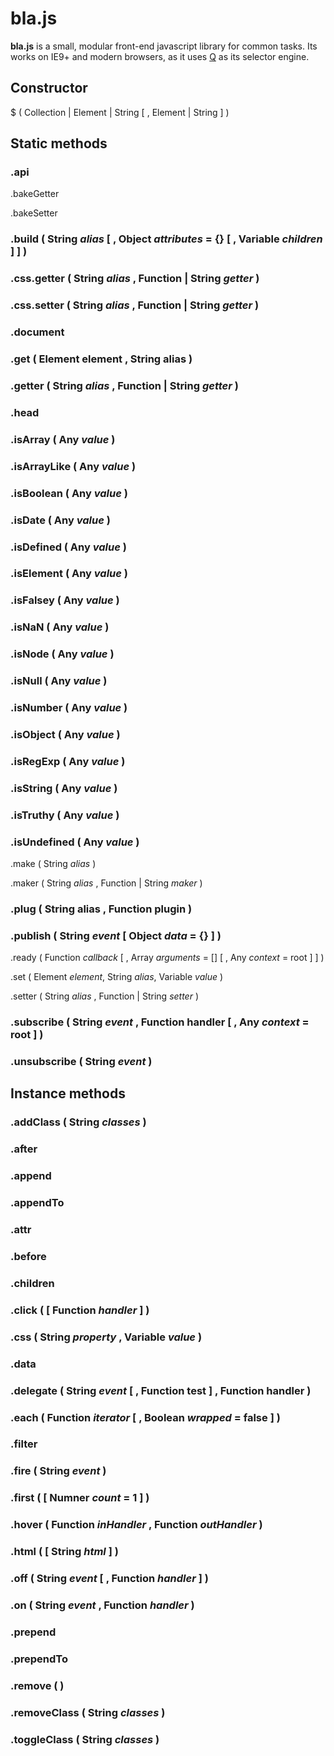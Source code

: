 # bla.js

**bla.js** is a small, modular front-end javascript library for common tasks.
Its works on IE9+ and modern browsers, as it uses [Q](https://github.com/guillaumerangheard/Qjs) as its selector engine.

## Constructor
$ ( Collection | Element | String [ , Element | String ] )

## Static methods

### .api

.bakeGetter

.bakeSetter

### .build ( String _alias_ [ , Object _attributes_ = {} [ , Variable _children_ ] ] )

### .css.getter ( String _alias_ , Function | String _getter_ )

### .css.setter ( String _alias_ , Function | String _getter_ )

### .document

### .get ( Element element , String alias )

### .getter ( String _alias_ , Function | String _getter_ )

### .head

### .isArray ( Any _value_ )

### .isArrayLike ( Any _value_ )

### .isBoolean ( Any _value_ )

### .isDate ( Any _value_ )

### .isDefined ( Any _value_ )

### .isElement ( Any _value_ )

### .isFalsey ( Any _value_ )

### .isNaN ( Any _value_ )

### .isNode ( Any _value_ )

### .isNull ( Any _value_ )

### .isNumber ( Any _value_ )

### .isObject ( Any _value_ )

### .isRegExp ( Any _value_ )

### .isString ( Any _value_ )

### .isTruthy ( Any _value_ )

### .isUndefined ( Any _value_ )

.make ( String _alias_ )

.maker ( String _alias_ , Function | String _maker_ )

### .plug ( String alias , Function plugin )

### .publish ( String _event_ [ Object _data_ = {} ] )

.ready ( Function _callback_ [ , Array _arguments_ = [] [ , Any _context_ = root ] ] )

.set ( Element _element_, String _alias_, Variable _value_ )

.setter ( String _alias_ , Function | String _setter_ )

### .subscribe ( String _event_ , Function handler [ , Any _context_ = root ] )

### .unsubscribe ( String _event_ )

## Instance methods

### .addClass ( String _classes_ )

### .after

### .append

### .appendTo

### .attr

### .before

### .children

### .click ( [ Function _handler_ ] )

### .css ( String _property_ , Variable _value_ )

### .data

### .delegate ( String _event_ [ , Function test ] , Function handler )

### .each ( Function _iterator_ [ , Boolean _wrapped_ = false ] )

### .filter

### .fire ( String _event_ )

### .first ( [ Numner _count_ = 1 ] )

### .hover ( Function _inHandler_ , Function _outHandler_ )

### .html ( [ String _html_ ] )

### .off ( String _event_ [ , Function _handler_ ] )

### .on ( String _event_ , Function _handler_ )

### .prepend

### .prependTo

### .remove ( )

### .removeClass ( String _classes_ )

### .toggleClass ( String _classes_ )
